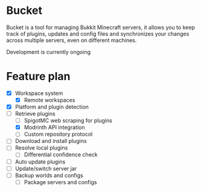 # Bucket

Bucket is a tool for managing Bukkit Minecraft servers, it allows you to keep track of
plugins, updates and config files and synchronizes your changes across multiple servers,
even on different machines.

Development is currently ongoing

# Feature plan
- [X] Workspace system
	- [X] Remote workspaces
- [X] Platform and plugin detection
- [ ] Retrieve plugins
	- [ ] SpigotMC web scraping for plugins
	- [X] Modrinth API integration
	- [ ] Custom repository protocol
- [ ] Download and install plugins
- [ ] Resolve local plugins
	- [ ] Differential confidence check
- [ ] Auto update plugins
- [ ] Update/switch server jar
- [ ] Backup worlds and configs
	- [ ] Package servers and configs
